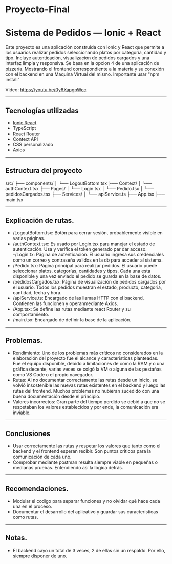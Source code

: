 # Proyecto-Final

# Sistema de Pedidos — Ionic + React

Este proyecto es una aplicación construida con Ionic y React que permite a los usuarios realizar pedidos seleccionando platos por categoría, cantidad y tipo. Incluye autenticación, visualización de pedidos cargados y una interfaz limpia y responsiva.
Se basa en la opcion 4 de una aplicación de pizzería. Mostrando el frontend correspondiente a la materia y su conexión con el backend en una Maquina Virtual del mismo. 
Importante usar "npm install"

Video: https://youtu.be/0y6XapgpWcc 

---

##  Tecnologías utilizadas

- [Ionic React](https://ionicframework.com/docs/react)
- TypeScript
- React Router
- Context API
- CSS personalizado
- Axios

---

##  Estructura del proyecto

src/ 
├── components/ 
│ └── LogoutBottom.tsx 
├── Context/ 
│ └── authContext.tsx 
├── Pages/ 
│ └── Login.tsx 
│ └── Pedido.tsx
│ └── pedidosCargados.tsx 
├── Services/ 
│ └── apiService.ts 
├── App.tsx 
├── main.tsx

---

##  Explicación de rutas.

- /LogoutBottom.tsx: Botón para cerrar sesión, probablemente visible en varias páginas.
- /authContext.tsx: Es usado por Login.tsx para manejar el estado de autenticación. Usa y verifica el token generado par dar acceso.
-/Login.tx: Página de autenticación. El usuario ingresa sus credenciales como un correo y contraseña validos en la db para acceder al sistema.
- /Pedido.tsx: Página principal para realizar pedidos. El usuario puede seleccionar platos, categorías, cantidades y tipos. Cada una esta disponible y una vez enviado el pedido se guarda en la base de datos. 
- /pedidosCargados.tsx: Página de visualización de pedidos cargados por el usuario. Todos los pedidos muestran el estado, producto, categoria, cantidad, fecha y hora. 
- /apiService.ts: Encargado de las llamas HTTP con el backend. Contienen las funcionen y operanmediante Axios.
- /App.tsx: Se define las rutas mediante react Router y su comportamiento. 
- /main.tsx: Encargado de definir la base de la aplicación.

---

##  Problemas. 
- Rendimiento: Uno de los problemas más críticos no considerados en la elaboración del proyecto fue el alcance y caracteristicas planteadas. Fue el equipo disponible, debido a limitaciones de como la RAM y o una gráfica decente, varias veces se colgó la VM o alguna de las pestañas como VS Code o el propio navegador.
- Rutas: Al no documentar correctamente las rutas desde un inicio, se volvió insostenible las nuevas rutas existentes en el backend y luego las rutas del frontend. Muchos problemas no hubieran sucedido con una buena documentación desde el principio.
- Valores incorrectos: Gran parte del tiempo perdido se debió a que no se respetaban los valores establecidos y por ende, la comunicación era inviable. 

---

##  Conclusiones
- Usar correctamente las rutas y respetar los valores que tanto como el backend y el frontend esperan recibir. Son puntos criticos para la comunicación de cada uno.
- Comprobar mediante postman resulta siempre viable en pequeñas o medianas pruebas. Entendiendo así la lógica detrás. 

---

##  Recomendaciones.
- Modular el codigo para separar funciones y no olvidar qué hace cada una en el proceso.
- Documentar el desarrollo del aplicativo y guardar sus caracteristicas como rutas. 

---

##  Notas.
- El backend cayo un total de 3 veces, 2 de ellas sin un respaldo. Por ello, siempre disponer de uno.
